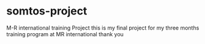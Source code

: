 # somtos-project
M-R international training Project
this is my  final project for my three months training program at MR international thank you
